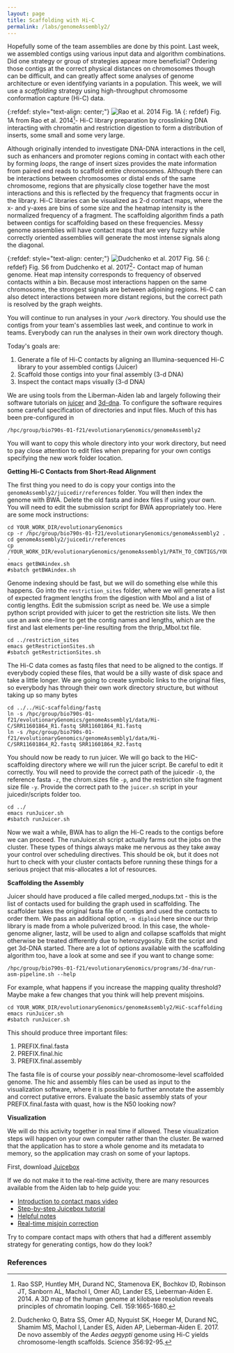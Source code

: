 ```yaml
---
layout: page
title: Scaffolding with Hi-C
permalink: /labs/genomeAssembly2/
---
```


Hopefully some of the team assemblies are done by this point. Last week, we assembled contigs using various input data and algorithm combinations. Did one strategy or group of strategies appear more beneficial? Ordering those contigs at the correct physical distances on chromosomes though can be difficult, and can greatly affect some analyses of genome architecture or even identifying variants in a population. This week, we will use a *scaffolding* strategy using high-throughput chromosome conformation capture (Hi-C) data. 

{:refdef: style="text-align: center;"}
![Rao et al. 2014 Fig. 1A]({{site.baseurl}}/images/HiC_Fig1A.png)
{: refdef}
Fig. 1A from Rao et al. 2014[^1]- Hi-C library preparation by crosslinking DNA interacting with chromatin and restriction digestion to form a distribution of inserts, some small and some very large. 

Although originally intended to investigate DNA-DNA interactions in the cell, such as enhancers and promoter regions coming in contact with each other by forming *loops*, the range of insert sizes provides the mate information from paired end reads to scaffold entire chromosomes. Although there can be interactions between chromosomes or distal ends of the same chromosome, regions that are physically close together have the most interactions and this is reflected by the frequency that fragments occur in the library. Hi-C libraries can be visualized as 2-d contact maps, where the x- and y-axes are bins of some size and the heatmap intensity is the normalized frequency of a fragment. The scaffolding algorithm finds a path between contigs for scaffolding based on these frequencies. Messy genome assemblies will have contact maps that are very fuzzy while correctly oriented assemblies will generate the most intense signals along the diagonal. 

{:refdef: style="text-align: center;"}
![Dudchenko et al. 2017 Fig. S6]({{site.baseurl}}/images/HiCAssembly_FigS6.png)
{: refdef}
Fig. S6 from Dudchenko et al. 2017[^2]- Contact map of human genome. Heat map intensity corresponds to frequency of observed contacts within a bin. Because most interactions happen on the same chromosome, the strongest signals are between adjoining regions. Hi-C can also detect interactions between more distant regions, but the correct path is resolved by the graph weights.

You will continue to run analyses in your `/work` directory. You should use the contigs from your team's assemblies last week, and continue to work in teams. Everybody can run the analyses in their own work directory though.

Today's goals are:
1. Generate a file of Hi-C contacts by aligning an Illumina-sequenced Hi-C library to your assembled contigs (Juicer)
2. Scaffold those contigs into your final assembly (3-d DNA)
3. Inspect the contact maps visually (3-d DNA)

We are using tools from the Liberman-Aiden lab and largely following their software tutorials on [juicer](https://github.com/aidenlab/juicer/wiki/Running-Juicer-on-a-cluster) and [3d-dna](https://aidenlab.org/assembly/manual_180322.pdf). To configure the software requires some careful specification of directories and input files. Much of this has been pre-configured in
```
/hpc/group/bio790s-01-f21/evolutionaryGenomics/genomeAssembly2
```
You will want to copy this whole directory into your work directory, but need to pay close attention to edit files when preparing for your own contigs specifying the new work folder location.

**Getting Hi-C Contacts from Short-Read Alignment**

The first thing you need to do is copy your contigs into the `genomeAssembly2/juicedir/references` folder. You will then index the genome with BWA. Delete the old fasta and index files if using your own. You will need to edit the submission script for BWA appropriately too. Here are some mock instructions:
```
cd YOUR_WORK_DIR/evolutionaryGenomics
cp -r /hpc/group/bio790s-01-f21/evolutionaryGenomics/genomeAssembly2 .
cd genomeAssembly2/juicedir/references
cp /YOUR_WORK_DIR/evolutionaryGenomics/genomeAssembly1/PATH_TO_CONTIGS/YOUR_CONTIGS.fasta .
emacs getBWAindex.sh
#sbatch getBWAindex.sh
```

Genome indexing should be fast, but we will do something else while this happens. Go into the `restriction_sites` folder, where we will generate a list of expected fragment lengths from the digestion with MboI and a list of contig lengths. Edit the submission script as need be. We use a simple python script provided with juicer to get the restriction site lists. We then use an awk one-liner to get the contig names and lengths, which are the first and last elements per-line resulting from the thrip\_MboI.txt file.
```
cd ../restriction_sites
emacs getRestrictionSites.sh
#sbatch getRestrictionSites.sh
```

The Hi-C data comes as fastq files that need to be aligned to the contigs. If everybody copied these files, that would be a silly waste of disk space and take a little longer. We are going to create symbolic links to the original files, so everybody has through their own work directory structure, but without taking up so many bytes
```
cd ../../HiC-scaffolding/fastq
ln -s /hpc/group/bio790s-01-f21/evolutionaryGenomics/genomeAssembly1/data/Hi-C/SRR11601864_R1.fastq SRR11601864_R1.fastq
ln -s /hpc/group/bio790s-01-f21/evolutionaryGenomics/genomeAssembly1/data/Hi-C/SRR11601864_R2.fastq SRR11601864_R2.fastq
``` 

You should now be ready to run juicer. We will go back to the HiC-scaffolding directory where we will run the juicer script. Be careful to edit it correctly. You will need to provide the correct path of the juicedir `-D`, the reference fasta `-z`, the chrom.sizes file `-p`, and the restriction site fragment size file `-y`. Provide the correct path to the `juicer.sh` script in your juicedir/scripts folder too.
```
cd ../
emacs runJuicer.sh
#sbatch runJuicer.sh
```

Now we wait a while, BWA has to align the Hi-C reads to the contigs before we can proceed. The runJuicer.sh script actually farms out the jobs on the cluster. These types of things always make me nervous as they take away your control over scheduling directives. This should be ok, but it does not hurt to check with your cluster contacts before running these things for a serious project that mis-allocates a lot of resources.

**Scaffolding the Assembly**

Juicer should have produced a file called merged_nodups.txt - this is the list of contacts used for building the graph used in scaffolding. The scaffolder takes the original fasta file of contigs and used the contacts to order them. We pass an additional option, `-m diploid` here since our thrip library is made from a whole pulverized brood. In this case, the whole-genome aligner, lastz, will be used to align and collapse scaffolds that might otherwise be treated differently due to heterozygosity. Edit the script and get 3d-DNA started. There are a lot of options available with the scaffolding algorithm too, have a look at some and see if you want to change some:
```
/hpc/group/bio790s-01-f21/evolutionaryGenomics/programs/3d-dna/run-asm-pipeline.sh --help
```

For example, what happens if you increase the mapping quality threshold? Maybe make a few changes that you think will help prevent misjoins.
```
cd YOUR_WORK_DIR/evolutionaryGenomics/genomeAssembly2/HiC-scaffolding
emacs runJuicer.sh
#sbatch runJuicer.sh
```

This should produce three important files:
1. PREFIX.final.fasta
2. PREFIX.final.hic
3. PREFIX.final.assembly

The fasta file is of course your *possibly* near-chromosome-level scaffolded genome. The hic and assembly files can be used as input to the visualization software, where it is possible to further annotate the assembly and correct putative errors. Evaluate the basic assembly stats of your PREFIX.final.fasta with quast, how is the N50 looking now?

**Visualization**

We will do this activity together in real time if allowed. These visualization steps will happen on your own computer rather than the cluster. Be warned that the application has to store a whole genome and its metadata to memory, so the application may crash on some of your laptops.

First, download [Juicebox](https://github.com/aidenlab/Juicebox/wiki/Download)

If we do not make it to the real-time activity, there are many resources available from the Aiden lab to help guide you:
* [Introduction to contact maps video](https://www.youtube.com/watch?v=Nj7RhQZHM18)
* [Step-by-step Juicebox tutorial](https://aidenlab.gitbook.io/juicebox/)
* [Helpful notes](https://github.com/aidenlab/Juicebox/wiki/Juicebox-Assembly-Tools)
* [Real-time misjoin correction](https://www.youtube.com/watch?v=xA6CLsG_GAs)


Try to compare contact maps with others that had a different assembly strategy for generating contigs, how do they look?

### References
[^1]: Rao SSP, Huntley MH, Durand NC, Stamenova EK, Bochkov ID, Robinson JT, Sanborn AL, Machol I, Omer AD, Lander ES, Lieberman-Aiden E. 2014. A 3D map of the human genome at kilobase resolution reveals principles of chromatin looping. Cell. 159:1665-1680.
[^2]: Dudchenko O, Batra SS, Omer AD, Nyquist SK, Hoeger M, Durand NC, Shamim MS, Machol I, Lander ES, Aiden AP, Lieberman-Aiden E. 2017. De novo assembly of the *Aedes aegypti* genome using Hi-C yields chromosome-length scaffolds. Science 356:92-95.